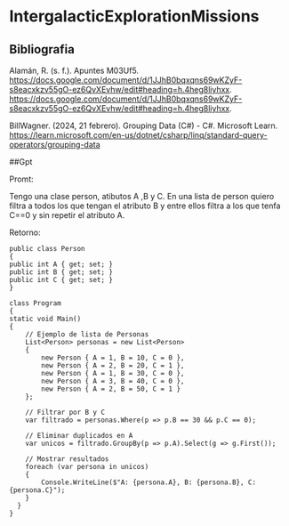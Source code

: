 # IntergalacticExplorationMissions

## Bibliografia
Alamán, R. (s. f.). Apuntes M03Uf5. https://docs.google.com/document/d/1JJhB0bqxqns69wKZyF-s8eacxkzv55gO-ez6QvXEvhw/edit#heading=h.4heg8liyhxx. https://docs.google.com/document/d/1JJhB0bqxqns69wKZyF-s8eacxkzv55gO-ez6QvXEvhw/edit#heading=h.4heg8liyhxx.

BillWagner. (2024, 21 febrero). Grouping Data (C#) - C#. Microsoft Learn. https://learn.microsoft.com/en-us/dotnet/csharp/linq/standard-query-operators/grouping-data

##Gpt 

Promt:

Tengo  una clase person, atibutos A ,B y C. En una lista de person quiero filtra a todos los que tengan el atributo B y entre ellos filtra a los que tenfa C==0 y sin  repetir el atributo A.

Retorno:

    public class Person
    {
    public int A { get; set; }
    public int B { get; set; }
    public int C { get; set; }
    }

    class Program
    {
    static void Main()
    {
        // Ejemplo de lista de Personas
        List<Person> personas = new List<Person>
        {
            new Person { A = 1, B = 10, C = 0 },
            new Person { A = 2, B = 20, C = 1 },
            new Person { A = 1, B = 30, C = 0 },
            new Person { A = 3, B = 40, C = 0 },
            new Person { A = 2, B = 50, C = 1 }
        };

        // Filtrar por B y C
        var filtrado = personas.Where(p => p.B == 30 && p.C == 0);

        // Eliminar duplicados en A
        var unicos = filtrado.GroupBy(p => p.A).Select(g => g.First());

        // Mostrar resultados
        foreach (var persona in unicos)
        {
            Console.WriteLine($"A: {persona.A}, B: {persona.B}, C: {persona.C}");
        }
      }
    }
